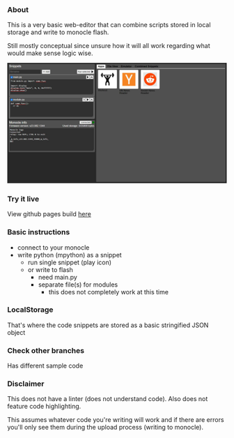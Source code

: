 ### About

This is a very basic web-editor that can combine scripts stored in local storage and write to monocle flash.

Still mostly conceptual since unsure how it will all work regarding what would make sense logic wise.

<img src="./monocle-web-editor.JPG"/>

### Try it live

View github pages build <a href="https://jdc-cunningham.github.io/bl-monocle-reactjs-pwa/">here</a>

### Basic instructions

- connect to your monocle
- write python (mpython) as a snippet
  - run single snippet (play icon)
  - or write to flash
    - need main.py
    - separate file(s) for modules
      - this does not completely work at this time

### LocalStorage

That's where the code snippets are stored as a basic stringified JSON object

### Check other branches

Has different sample code

### Disclaimer

This does not have a linter (does not understand code). Also does not feature code highlighting.

This assumes whatever code you're writing will work and if there are errors you'll only see them during the upload process (writing to monocle).